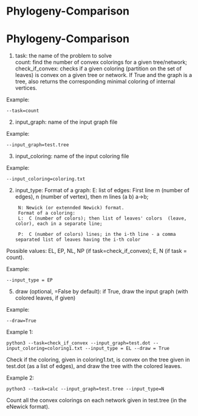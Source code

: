 # Phylogeny-Comparison

# Phylogeny-Comparison

1) task: the name of the problem to solve       
        count: find the number of convex colorings for a given tree/network;    
        check_if_convex: checks if a given coloring (partition on the set of leaves) is convex on a given tree or network. 
            If True and the graph is a tree, also returns the corresponding minimal coloring of internal vertices.
            
Example:

    --task=count

2) input_graph: name of the input graph file

Example:

    --input_graph=test.tree

3) input_coloring: name of the input coloring file

Example:

	--input_coloring=coloring.txt

2) input_type:
	Format of a graph:
		E: list of edges: First line m (number of edges), n (number of vertex), then m lines (a b) a->b;
		
		N: Newick (or extennded Newick) format.
        Format of a coloring:
		L:  C (number of colors); then list of leaves' colors  (leave, color), each in a separate line;
		
		P:  C (number of colors) lines; in the i-th line - a comma separated list of leaves having the i-th color
		
Possible values: EL, EP, NL, NP (if task=check_if_convex); E, N (if task = count).

Example:

    --input_type = EP

5) draw (optional, =False by default):
    if True, draw the input graph (with colored leaves, if given)
    
Example:
 
	--draw=True

Example 1:
 
    python3 --task=check_if_convex --input_graph=test.dot --input_coloring=coloring1.txt --input_type = EL --draw = True

Check if the coloring, given in coloring1.txt, is convex on the tree given in test.dot (as a list of edges), and draw the tree with the colored leaves.

Example 2:

    python3 --task=calc --input_graph=test.tree --input_type=N

Count all the convex colorings on each network given in test.tree (in the eNewick format).


